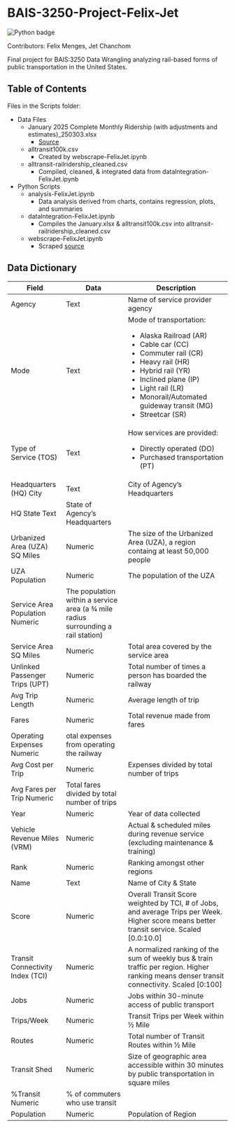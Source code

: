 # BAIS-3250-Project-Felix-Jet

![Python badge](https://img.shields.io/static/v1?message=python&logo=python&labelColor=5c5c5c&color=3776AB&logoColor=white&label=%20&style=for-the-badge)

Contributors: Felix Menges, Jet Chanchom

Final project for BAIS:3250 Data Wrangling analyzing rail-based forms of public transportation in the United States.

## Table of Contents

Files in the Scripts folder:

- Data Files
  - January 2025 Complete Monthly Ridership (with adjustments and estimates)\_250303.xlsx
    - [Source](https://www.transit.dot.gov/ntd/data-product/monthly-module-adjusted-data-release)
  - alltransit100k.csv
    - Created by webscrape-FelixJet.ipynb
  - alltransit-railridership_cleaned.csv
    - Compiled, cleaned, & integrated data from dataIntegration-FelixJet.ipynb
- Python Scripts
  - analysis-FelixJet.ipynb
    - Data analysis derived from charts, contains regression, plots, and summaries
  - dataIntegration-FelixJet.ipynb
    - Compiles the January.xlsx & alltransit100k.csv into alltransit-railridership_cleaned.csv
  - webscrape-FelixJet.ipynb
    - Scraped [source](https://alltransit.cnt.org/rankings/)

## Data Dictionary

| Field | Data | Description
| --- | --- | --- |
| Agency | Text | Name of service provider agency
| Mode | Text | Mode of transportation: <ul><li>Alaska Railroad (AR)</li><li>Cable car (CC)</li><li>Commuter rail (CR)</li><li>Heavy rail (HR)</li><li>Hybrid rail (YR)</li><li>Inclined plane (IP)</li><li>Light rail (LR)</li><li>Monorail/Automated guideway transit (MG)</li><li>Streetcar (SR)</li></ul> |
| Type of Service (TOS) | Text | How services are provided: <ul><li>Directly operated (DO)</li><li>Purchased transportation (PT)</li></ul>|
| Headquarters (HQ) City| Text | City of Agency’s Headquarters |
| HQ State Text | State of Agency’s Headquarters |
| Urbanized Area (UZA) SQ Miles | Numeric | The size of the Urbanized Area (UZA), a region containg at least 50,000 people  |
| UZA Population | Numeric | The population of the UZA|
| Service Area Population Numeric | The population within a service area (a ¾ mile radius surrounding a rail station)
| Service Area SQ Miles | Numeric | Total area covered by the service area |
| Unlinked Passenger Trips (UPT) | Numeric | Total number of times a person has boarded the railway |
| Avg Trip Length | Numeric | Average length of trip   |
| Fares | Numeric | Total revenue made from fares |
| Operating Expenses Numeric | otal expenses from operating the railway|
| Avg Cost per Trip| Numeric | Expenses divided by total number of trips
| Avg Fares per Trip Numeric | Total fares divided by total number of trips |
| Year | Numeric | Year of data collected |
| Vehicle Revenue Miles (VRM)| Numeric | Actual & scheduled miles during revenue service (excluding maintenance & training) |
| Rank | Numeric | Ranking amongst other regions |
| Name | Text | Name of City & State|
| Score | Numeric | Overall Transit Score weighted by TCI, # of Jobs, and average Trips per Week. Higher score means better transit service. Scaled [0.0:10.0] |
| Transit Connectivity Index (TCI) | Numeric | A normalized ranking of the sum of weekly bus & train traffic per region. Higher ranking means denser transit connectivity. Scaled [0:100] |
| Jobs | Numeric | Jobs within 30-minute access of public transport |
| Trips/Week | Numeric | Transit Trips per Week within ½ Mile |
| Routes | Numeric | Total number of Transit Routes within ½ Mile |
| Transit Shed | Numeric | Size of geographic area accessible within 30 minutes by public transportation in square miles |
| %Transit Numeric | % of commuters who use transit |
| Population | Numeric | Population of Region |
